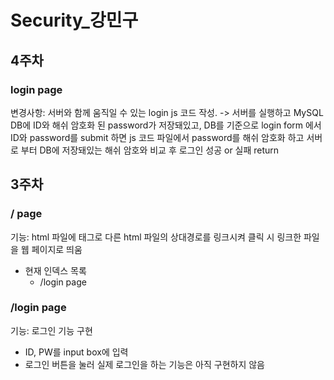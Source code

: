 # Security_강민구

## 4주차

### login page
변경사항: 서버와 함께 움직일 수 있는 login js 코드 작성.
-> 서버를 실행하고 MySQL DB에 ID와 해쉬 암호화 된 password가 저장돼있고, DB를 기준으로 login form 에서 ID와 password를 submit 하면 js 코드 파일에서 password를 해쉬 암호화 하고 서버로 부터 DB에 저장돼있는 해쉬 암호와 비교 후 로그인 성공 or 실패 return

## 3주차

### / page
기능: html 파일에 <a> 태그로 다른 html 파일의 상대경로를 링크시켜 클릭 시 링크한 파일을 웹 페이지로 띄움
- 현재 인덱스 목록
  - /login page

### /login page
기능: 로그인 기능 구현
- ID, PW를 input box에 입력
- 로그인 버튼을 눌러 실제 로그인을 하는 기능은 아직 구현하지 않음
